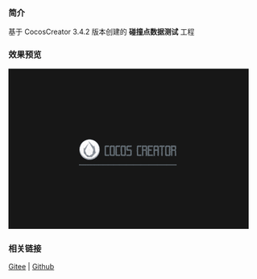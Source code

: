 ### 简介

基于 CocosCreator 3.4.2 版本创建的 **碰撞点数据测试** 工程

### 效果预览
![image](../../gif/202203/2022030433.gif)

### 相关链接
[Gitee](https://gitee.com/mirrors_cocos-creator/example-3d/blob/master/physics-3d/assets/cases/scenes) | [Github](https://github.com/cocos-creator/example-3d/blob/master/physics-3d/assets/cases/scenes)